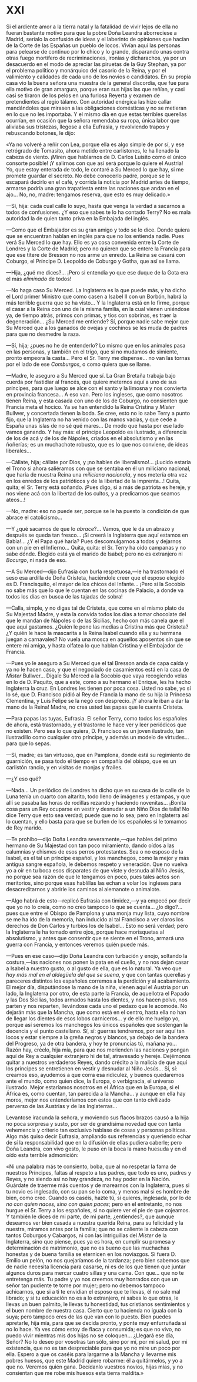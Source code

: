 # XXI

Si el ardiente amor a la tierra natal y la fatalidad de vivir lejos de ella no
fueran bastante motivo para que la pobre Doña Leandra aborreciese a Madrid,
seríalo la confusión de ideas y el laberinto de opiniones que hacían de la
Corte de las Españas un pueblo de locos. Vivían aquí las personas para pelearse
de continuo por lo chico y lo grande, disparando unas contra otras fuego
mortífero de recriminaciones, ironías y dicharachos, ya por un desacuerdo en el
modo de apreciar las piruetas de la Guy Stephan, ya por el problema político
y monárquico del casorio de la Reina, y por el valimiento y calidades de cada
uno de los novios o candidatos. En su propia casa vio la buena señora una
muestra de la general discordia, que fue para ella motivo de gran amargura,
porque eran sus hijas las que reñían, y casi casi se tiraron de los pelos en
una furiosa Reyerta y examen de pretendientes al regio tálamo. Con autoridad
enérgica las hizo callar mandándoles que mirasen a las obligaciones domésticas
y no se metieran en lo que no les importaba. Y el mismo día en que estas
terribles querellas ocurrían, en ocasión que la señora remendaba su ropa, única
labor que aliviaba sus tristezas, llegose a ella Eufrasia, y revolviendo trapos
y rebuscando botones, le dijo:

«Ya no volveré a reñir con Lea, porque ella es algo simple de por sí, y ese
retrógrado de Tomasito, ahora metido entre carlistones, le ha llenado la cabeza
de viento. ¡Miren que hablarnos de D. Carlos Luisito como el único consorte
posible! ¡Y salirnos con que así será porque lo quiere el Austria! Yo, que
estoy enterada de todo, le contaré a Su Merced lo que hay, si me promete
guardar el secreto. No debe conocerlo padre, porque se le escapará decirlo en
el café, y corrida la noticia por Madrid antes de tiempo, armarse podría una
gran trapatiesta entre las naciones que andan en el ajo... No, no, madre:
tengamos reserva, que esto es muy delicado.»

—Sí, hija: cada cual calle lo suyo, hasta que venga la verdad a sacarnos
a todos de confusiones. ¿Y eso que sabes te lo ha contado Terry? No es mala
autoridad la de quien tanto priva en la Embajada del inglés.

—Como que el Embajador es su gran amigo y todo se lo dice. Donde quiera que se
encuentran hablan en inglés para que no los entienda nadie. Pues verá Su Merced
lo que hay. Ello es ya cosa convenida entre la Corte de Londres y la Corte de
Madrid; pero no quieren que se entere la Francia para que ese títere de Bresson
no nos arme un enredo. La Reina se casará con Coburgo, el Príncipe D. Leopoldo
de Coburgo y Gotha, que así se llama.

—Hija, ¿qué me dices?... ¡Pero si entendía yo que ese duque de la Gota era el
más *eliminado* de todos!

—No haga caso Su Merced. La Inglaterra es la que puede más, y ha dicho el Lord
primer Ministro que como casen a Isabel II con un Borbón, habrá la más terrible
guerra que se ha visto... Y la Inglaterra está en lo firme, porque el casar
a la Reina con uno de la misma familia, en la cual vienen uniéndose ya, de
tiempo atrás, primos con primas, y tíos con sobrinas, es traer la
degeneración... ¿Su Merced me entiende? Sí, porque nadie sabe mejor que Su
Merced que a los ganados de ovejas y cochinos se les muda de padres para que no
desmedre la raza.

—Sí, hija; ¿pues no he de entenderlo? Lo mismo que en los animales pasa en las
personas, y también en el trigo, que si no mudamos de simiente, pronto empeora
la casta... Pero el Sr. Terry me dispense... no van las tornas por el lado de
ese *Comburgos*, o como quiera que se llame.

—Madre, le aseguro a Su Merced que sí. La Gran Bretaña trabaja bajo cuerda por
fastidiar al francés, que quiere meternos aquí a uno de sus príncipes, para que
luego se alce con el santo y la limosna y nos convierta en provincia
francesa... A eso van. Pero los ingleses, que como nosotros tienen Reina,
y esta casada con uno de los de Coburgo, no consienten que Francia meta el
hocico. Ya se han entendido la Reina Cristina y *Mister* Bullwer, y concertada
tienen la boda. Se cree, esto no lo sabe Terry a punto fijo, que la Inglaterra
no ha venido con las manos vacías, y que cede a España unas islas de no sé qué
mares... De modo que hasta por ese lado vamos ganando. Y hay más: el príncipe
Leopoldo es ilustrado, a diferencia de los de acá y de los de Nápoles, criados
en el absolutismo y en las ñoñerías; es un muchachote robusto, que es lo que
nos conviene, de ideas liberales...

—Cállate, hija; cállate por Dios, y ¡no hables de liberalismo!... ¡Lucido
estaría el Trono si ahora saliéramos con que se sentaba en él un miliciano
nacional, que haría de nuestra Reina una *miliciana nacionala*, y nos metería
otra vez en los enredos de los patrióticos y de la libertad de la imprenta...!
Quita, quita; el Sr. Terry está soñando. ¡Pues digo, si a más de patriota es
hereje, y nos viene acá con la libertad de los cultos, y a predicarnos que
seamos ateos...!

—No, madre: eso no puede ser, porque se le ha puesto la condición de que abrace
el catolicismo...

—Y ¿qué sacamos de que lo *abrace*?... Vamos, que le da un abrazo y después se
queda tan fresco... ¡Si creerá la Inglaterra que aquí estamos en Babia!... ¿Y
el Papa qué haría? Pues descomulgarnos a todos y dejarnos con un pie en el
Infierno... Quita, quita: el Sr. Terry ha oído campanas y no sabe dónde.
Elegido está ya el marido de Isabel; pero no es extranjero ni *Bocurgo*, ni
nada de eso.

—A Su Merced—dijo Eufrasia con burla respetuosa,—le ha trastornado el seso esa
ardilla de Doña Cristeta, haciéndole creer que el esposo elegido es D.
Francisquito, el mayor de los chicos del Infante... ¡Pero si la Socobio no sabe
más que lo que le cuentan en las cocinas de Palacio, a donde va todos los días
en busca de las tajadas de sobra!

—Calla, simple, y no digas tal de Cristeta, que come en el mismo plato de Su
Majestad Madre, y esta la convida todos los días a tomar chocolate del que le
mandan de Nápoles o de las Sicilias, hecho con más canela que el que aquí
gastamos. ¿Quién le pone las medias a Cristina más que Cristeta? ¿Y quién le
hace la mascarita a la Reina Isabel cuando ella y su hermana juegan
a carnavales? No vuela una mosca en aquellos aposentos sin que se entere mi
amiga, y hasta olfatea lo que hablan Cristina y el Embajador de Francia.

—Pues yo le aseguro a Su Merced que el tal Bresson anda de capa caída y ya no
le hacen caso, y que el negociado de casamientos está en la casa de *Mister*
Bullwer... Dígale Su Merced a la Socobio que vaya recogiendo velas en lo de D.
Paquito, que a este, como a su hermano el Enrique, les ha hecho Inglaterra la
cruz. En Londres les tienen por poca cosa. Usted no sabe, yo sí lo sé, que D.
Francisco pidió al Rey de Francia la mano de su hija la Princesa Clementina,
y Luis Felipe se la negó con desprecio. ¡Y ahora le iban a dar la mano de la
Reina! Madre, no crea usted las papas que le cuenta Cristeta.

—Para papas las tuyas, Eufrasia. El señor Terry, como todos los españoles de
ahora, está trastornado, y el trastorno le hace ver y leer periódicos que no
existen. Pero sea lo que quiera, D. Francisco es un joven ilustrado, tan
ilustradillo como cualquier otro príncipe, y además un modelo de virtudes...
para que lo sepas.

—Sí, madre; es tan virtuoso, que en Pamplona, donde está su regimiento de
guarnición, se pasa todo el tiempo en compañía del obispo, que es un carlistón
rancio, y en visitas de monjas y frailes.

—¿Y eso qué?

—Nada... Un periódico de Londres ha dicho que en su casa de la calle de la Luna
tenía un cuarto con altarito, todo lleno de imágenes y estampas, y que allí se
pasaba las horas de rodillas rezando y haciendo novenitas... ¡Bonita cosa para
un Rey ocuparse en vestir y desnudar a un Niño Dios de talla! No dice Terry que
esto sea verdad; puede que no lo sea; pero en Inglaterra así lo cuentan, y ello
basta para que se burlen de los españoles si le tomamos de Rey marido.

—Te prohíbo—dijo Doña Leandra severamente,—que hables del primo hermano de Su
Majestad con tan poco miramiento, dando oídos a las calumnias y chismes de esos
perros protestantes. Sea o no esposo de la Isabel, es el tal un príncipe
español, y los manchegos, como la mejor y más antigua sangre española, le
debemos respeto y veneración. Que no vuelva yo a oír en tu boca esos disparates
de que viste y desnuda al Niño Jesús, no porque sea razón de que le tengamos en
poco, pues tales actos son meritorios, sino porque esas hablillas las echan
a volar los ingleses para desacreditarnos y abrirle los caminos al alemanote
o animalote.

—Algo habrá de esto—replicó Eufrasia con timidez,—y ya empecé por decir que yo
no lo creía, como no creo tampoco lo que se cuenta... ¿lo digo?... pues que
entre el Obispo de Pamplona y una monja muy lista, cuyo nombre se me ha ido de
la memoria, han inducido al tal Francisco a ver claros los derechos de Don
Carlos y turbios los de Isabel... Esto no será verdad; pero la Inglaterra le ha
tomado entre ojos, porque hace morisquetas al absolutismo, y antes que
consentir que se siente en el Trono, armará una guerra con Francia, y entonces
veremos quién puede más.

—Pues en ese caso—dijo Doña Leandra con turbación y enojo, soltando la
costura,—las naciones nos ponen la pata en el cuello, y no nos dejan casar
a Isabel a nuestro gusto, o al gusto de ella, que es lo natural. Ya veo que
*hay más mal en el aldegüela del que se suena*, y que con tantas querellas
y pareceres distintos los españoles corremos a la perdición y al acabamiento.
El mejor día, disputándose la mano de la niña, vienen aquí el Austria por un
lado, la Inglaterra por otro, de esta parte la Francia, de aquellotra el Papado
y las Dos Sicilias, todos armados hasta los dientes, y nos hacen polvo, nos
parten y nos reparten, llevándose cada uno el pedazo que le acomode. No dejarán
más que la Mancha, que como está en el centro, hasta ella no han de llegar los
dientes de esos lobos carniceros... y de ello me huelgo yo, porque así seremos
los manchegos los únicos españoles que sostengan la decencia y el punto
castellano. Sí, sí: guerras tendremos, por ser aquí tan locos y estar siempre
a la greña negros y blancos, ya debajo de la bandera del Progreso, ya de otra
bandera, y hoy te pronuncias tú, mañana yo... Razón hay, créelo, hija mía, para
que nos merienden las naciones y pongan aquí de Rey a cualquier extranjero hi
de tal, atravesado y hereje. Dejémonos quitar a nuestros verdaderos Reyes,
dando crédito a la malicia de que aquí los príncipes se entretienen en vestir
y desnudar al Niño Jesús... Sí, sí: creamos eso, ayudemos a que corra esa
ridiculez, y buenos quedaremos ante el mundo, como quien dice, la Europa,
o verbigracia, el universo ilustrado. Mejor estaríamos nosotros en el África
que en la Europa, si el África es, como cuentan, tan parecida a la Mancha...
y aunque en ella hay moros, mejor nos entenderíamos con estos que con tanto
civilizado perverso de las Austrias y de las Inglaterras...

Levantose iracunda la señora, y moviendo sus flacos brazos causó a la hija no
poca sorpresa y susto, por ser de grandísima novedad que con tanta vehemencia
y criterio tan exclusivo hablase de cosas y personas políticas. Algo más quiso
decir Eufrasia, ampliando sus referencias y queriendo echar de sí la
responsabilidad que en la difusión de ellas pudiera caberle; pero Doña Leandra,
con vivo gesto, le puso en la boca la mano huesuda y en el oído esta terrible
admonición:

«Ni una palabra más te consiento, boba, que al no respetar la fama de nuestros
Príncipes, faltas al respeto a tus padres, que todo es uno, padres y Reyes,
y no siendo así no hay grandeza, no hay poder en la Nación. Guárdate de traerme
más cuentos y de marearnos con la Inglaterra, pues si tu novio es inglesado,
con su pan se lo coma, y menos mal si es hombre de bien, como creo. Cuando os
caséis, hazte tú, si quieres, inglesada, por lo de *no con quien naces, sino
con quien paces*; pero en el entretanto, no nos hurgue el Sr. Terry a los
españoles, si no quiere ver el pie de que cojeamos. Y también le dices de mi
parte, de mi parte, ¿entiendes?, que aunque deseamos ver bien casada a nuestra
querida Reina, para su felicidad y la nuestra, miramos antes por la familia;
que no se caliente la cabeza con tantos Coburgos y Cabargos, ni con las
intriguillas del *Mister* de la Inglaterra, sino que piense, pues ya es hora,
en cumplir su promesa y determinación de matrimonio, que no es bueno que las
muchachas honestas y de buena familia se eternicen en los noviazgos. Si fuera
D. Emilio un pelón, no nos quejaríamos de la tardanza; pero bien sabemos que de
nadie necesita licencia para casarse, ni es de los que tienen que juntar
algunos duros para mercar cuatro sillas y una cama. Con que... que no te
entretenga más. Tu padre y yo nos creemos muy honrados con que un señor tan
pudiente te tome por mujer; pero no debemos tampoco achicarnos, que si a ti te
envidian el esposo que te llevas, él no sale mal librado; y si tu educación no
es a lo extranjero, ni sabes lo que otras, le llevas un buen palmito, le llevas
tu honestidad, tus cristianos sentimientos y el buen nombre de nuestra casa.
Cierto que tu hacienda no iguala con la suya; pero tampoco eres de las que van
con lo puesto. Bien puedes apretarle, hija mía, para que se decida pronto,
y ponte muy enfurruñada si no lo hace. Ya ves cómo estoy de flaca y consumida;
es que no vivo, no puedo vivir mientras mis dos hijas no se coloquen...
¿Llegará ese día, Señor? No lo deseo por vosotras tan sólo, sino por mí, por mi
salud, por mi existencia, que no es tan despreciable para que yo no mire un
poco por ella. Espero a que os caséis para largarme a la Mancha y llevarme mis
pobres huesos, que este Madrid quiere robarme: él a quitármelos, y yo a que no.
Veremos quién gana. Decídanlo vuestros novios, hijas mías, y no consientan que
me robe mis huesos esta tierra maldita.»
